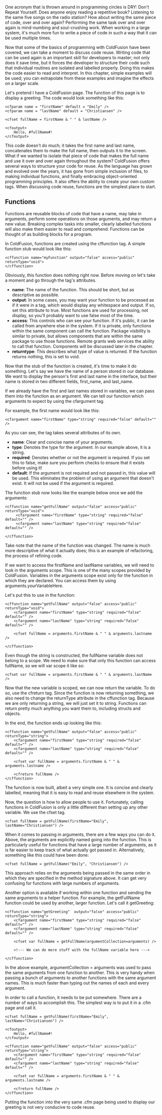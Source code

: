 One acronym that is thrown around in programming circles is DRY: Don't
Repeat Yourself. Does anyone enjoy reading a repetitive book? Listening
to the same five songs on the radio station? How about writing the same
piece of code, over and over again? Performing the same task over and
over again is mind-numbing and soul-crushing work. When working in a
large system, it's much more fun to write a piece of code in such a way
that it can be used multiple times.

Now that some of the basics of programming with ColdFusion have been
covered, we can take a moment to discuss code reuse. Writing code that
can be used again is an important skill for developers to master; not
only does it save time, but it forces the developer to structure their
code such that individual routines are isolated and labelled properly.
Doing this makes the code easier to read and interpret. In this chapter,
simple examples will be used; you can extrapolate from these examples
and imagine the effects on a larger scale.

Let's pretend I have a ColdFusion page. The function of this page is to
display a greeting. The code would look something like this:

~~~~ {.prettyprint}
<cfparam name = "firstName" default = "Emily" />
<cfparam name = "lastName" default = "Christiansen" />

<cfset fullName = firstName & " " & lastName />

<cfoutput>
    Hello, #fullName#!
</cfoutput>
~~~~

This code doesn't do much; it takes the first name and last name,
concatenates them to make the full name, then outputs it to the screen.
What if we wanted to isolate that piece of code that makes the full name
and use it over and over again throughout the system? ColdFusion offers
several ways to structure your code for reuse. As the language has grown
and evolved over the years, it has gone from simple inclusion of files,
to making individual functions, and finally embracing object-oriented
programming principles. It also offers the ability to create your own
custom tags. When discussing code reuse, functions are the simplest
place to start.

Functions
---------

Functions are reusable blocks of code that have a name, may take in
arguments, perform some operations on those arguments, and may return a
new value. Breaking complex tasks into smaller, clearly labelled
functions will also make them easier to read and comprehend. Functions
can be thought of as building blocks for a program.

In ColdFusion, functions are created using the cffunction tag. A simple
function stub would look like this:

~~~~ {.prettyprint}
<cffunction name="myFunction" output="false" access="public" returnType="void">
</cffunction>
~~~~

Obviously, this function does nothing right now. Before moving on let's
take a moment and go through the tag's attributes.

-   **name**: The name of the function. This should be short, but as
    descriptive as possible.
-   **output**: In some cases, you may want your function to be
    processed as if it were in a tag, which would display any whitespace
    and output. If so, set this attribute to true. Most functions are
    used for processing, not display, so you'll probably want to use
    false most of the time.
-   **access**: This controls who can see your function. If it's public,
    it can be called from anywhere else in the system. If it is private,
    only functions within the same component can call the function.
    Package visibility is similar to private, but allows components that
    are within the same package to use those functions. Remote grants
    web services the ability to call that function. Components will be
    discussed later in the chapter.
-   **returntype**: This describes what type of value is returned. If
    the function returns nothing, this is set to void.

Now that the stub of the function is created, it's time to make it do
something. Let's say we have the name of a person stored in our
database. We want to display the person's first and last name in the
interface, but their name is stored in two different fields,
first\_name, and last\_name.

If we already have the first and last names stored in variables, we can
pass them into the function as an argument. We can tell our function
which arguments to expect by using the cfargument tag.

For example, the first name would look like this:

~~~~ {.prettyprint}
<cfargument name="firstName" type="string" required="false" default="" />
~~~~

As you can see, the tag takes several attributes of its own.

-   **name**: Clear and concise name of your arguments.
-   **type**: Denotes the type for the argument. In our example above,
    it is a string.
-   **required**: Denotes whether or not the argument is required. If
    you set this to false, make sure you perform checks to ensure that
    it exists before using it!
-   **default**: If the argument is not required and not passed in, this
    value will be used. This eliminates the problem of using an argument
    that doesn't exist. It will not be used if the argument is required.

The function stub now looks like the example below once we add the
arguments:

~~~~ {.prettyprint}
<cffunction name="getFullName" output="false" access="public" returnType="void">
     <cfargument name="firstName" type="string" required="false" default="" />
     <cfargument name="lastName" type="string" required="false" default="" />

</cffunction>
~~~~

Take note that the name of the function was changed. The name is much
more descriptive of what it actually does; this is an example of
refactoring, the process of refining code.

If we want to access the firstName and lastName variables, we will need
to look in the arguments scope. This is one of the many scopes provided
by ColdFusion. Variables in the arguments scope exist only for the
function in which they are declared. You can access them by using
arguments.yourVariableHere.

Let's put this to use in the function:

~~~~ {.prettyprint}
<cffunction name="getFullName" output="false" access="public" returnType="void">
    <cfargument name="firstName" type="string" required="false" default="" />
    <cfargument name="lastName" type="string" required="false" default="" />

    <cfset fullName = arguments.firstName & " " & arguments.lastname />

</cffunction>
~~~~

Even though the string is constructed, the fullName variable does not
belong to a scope. We need to make sure that only this function can
access fullName, so we will var scope it like so:

~~~~ {.prettyprint}
<cfset var fullName = arguments.firstName & " " & arguments.lastName />
~~~~

Now that the new variable is scoped, we can now return the variable. To
do so, use the cfreturn tag. Since the function is now returning
something, we also need to change the returnType attribute in the
cffunction tag. Because we are only returning a string, we will just set
it to string. Functions can return pretty much anything you want them
to, including structs and objects.

In the end, the function ends up looking like this:

~~~~ {.prettyprint}
<cffunction name="getFullName" output="false" access="public" returnType="string">
    <cfargument name="firstName" type="string" required="false" default="" />
    <cfargument name="lastName" type="string" required="false" default="" />

    <cfset var fullName = arguments.firstName & " " & arguments.lastname />

    <cfreturn fullName />
</cffunction>
~~~~

The function is now built, albeit a very simple one. It is concise and
clearly labelled, meaning that it is easy to read and reuse elsewhere in
the system.

Now, the question is how to allow people to use it. Fortunately, calling
functions in ColdFusion is only a little different than setting up any
other variable. We use the cfset tag.

~~~~ {.prettyprint}
<cfset fullName = getFullName(firstName="Emily", lastName="Christiansen") />
~~~~

When it comes to passing in arguments, there are a few ways you can do
it. Above, the arguments are explicitly named going into the function.
This is particularly useful for functions that have a large number of
arguments, as it is far easier to keep track of what actually got passed
in. Alternatively, something like this could have been done:

~~~~ {.prettyprint}
<cfset fullName = getFullName("Emily", "Christiansen") />
~~~~

This approach relies on the arguments being passed in the same order in
which they are specified in the method signature above. It can get very
confusing for functions with large numbers of arguments.

Another option is available if working within one function and sending
the same arguments to a helper function. For example, the getFullName
function could be used by another, larger function. Let's call it
getGreeting:

~~~~ {.prettyprint}
<cffunction name="getGreeting"  output="false" access="public" returnType="string">
    <cfargument name="firstName" type="string" required="false" default="" />
    <cfargument name="lastName" type="string" required="false" default="" />

    <cfset var fullName = getFullName(argumentCollection=arguments) />

    <!--- We can do more stuff with the fullName variable here --->

</cffunction>
~~~~

In the above example, argumentCollection = arguments was used to pass
the same arguments from one function to another. This is very handy when
passing a bunch of arguments to another functions with the same argument
names. This is much faster than typing out the names of each and every
argument.

In order to call a function, it needs to be put somewhere. There are a
number of ways to accomplish this. The simplest way is to put it in a
.cfm page and call it.

~~~~ {.prettyprint}
<cfset fullName = getFullName(firstName="Emily", lastName="Christiansen") />

<cfoutput>
    Hello, #fullName#!
</cfoutput>

<cffunction name="getFullName" output="false" access="public" returnType="string">
    <cfargument name="firstName" type="string" required="false" default="" />
    <cfargument name="lastName" type="string" required="false" default="" />

    <cfset var fullName = arguments.firstName & " " & arguments.lastname />

    <cfreturn fullName />
</cffunction>
~~~~

Putting the function into the very same .cfm page being used to display
our greeting is not very conducive to code reuse.


